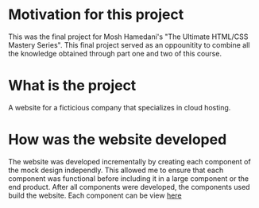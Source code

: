 # Motivation for this project
This was the final project for Mosh Hamedani's "The Ultimate HTML/CSS Mastery Series". This final project served as an oppounitity to combine all the knowledge obtained through part one and two of this course.
# What is the project
A website for a ficticious company that specializes in cloud hosting.
# How was the website developed
The website was developed incrementally by creating each component of the mock design independly. This allowed me to ensure that each component was functional before including it in a large component or the end product.
After all components were developed, the components used build the website. Each component can be view [here](./components)
